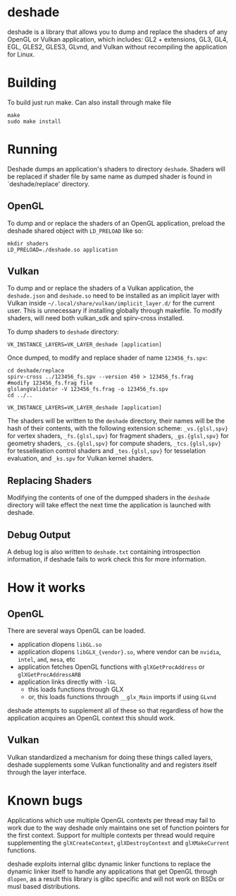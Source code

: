 # deshade

deshade is a library that allows you to dump and replace the shaders of
any OpenGL or Vulkan application, which includes: GL2 + extensions, GL3,
GL4, EGL, GLES2, GLES3, GLvnd, and Vulkan without recompiling the
application for Linux.

# Building
To build just run make. Can also install through make file
```
make
sudo make install
```

# Running
Deshade dumps an application's shaders to directory `deshade`. Shaders will
be replaced if shader file by same name as dumped shader is found in
`deshade/replace' directory.

## OpenGL
To dump and or replace the shaders of an OpenGL application, preload
the deshade shared object with `LD_PRELOAD` like so:

```
mkdir shaders
LD_PRELOAD=./deshade.so application
```

## Vulkan
To dump and or replace the shaders of a Vulkan application, the
`deshade.json` and `deshade.so` need to be installed as an implicit layer
with Vulkan inside `~/.local/share/vulkan/implicit_layer.d/` for the
current user. This is unnecessary if installing globally through makefile.
To modify shaders, will need both vulkan_sdk and spirv-cross installed.

To dump shaders to `deshade` directory:
```
VK_INSTANCE_LAYERS=VK_LAYER_deshade [application]
```

Once dumped, to modify and replace shader of name `123456_fs.spv`:
```
cd deshade/replace
spirv-cross ../123456_fs.spv --version 450 > 123456_fs.frag
#modify 123456_fs.frag file
glslangValidator -V 123456_fs.frag -o 123456_fs.spv
cd ../..

VK_INSTANCE_LAYERS=VK_LAYER_deshade [application]
```

The shaders will be written to the `deshade` directory, their names
will be the hash of their contents, with the following extension scheme:
`_vs.{glsl,spv}` for vertex shaders, `_fs.{glsl,spv}` for fragment shaders,
`_gs.{glsl,spv}` for geometry shaders, `_cs.{glsl,spv}` for compute shaders,
`_tcs.{glsl,spv}` for tesselleation control shaders and `_tes.{glsl,spv}`
for tesselation evaluation, and `_ks.spv` for Vulkan kernel shaders.

## Replacing Shaders
Modifying the contents of one of the dumpped shaders in the `deshade`
directory will take effect the next time the application is launched
with deshade.

## Debug Output
A debug log is also written to `deshade.txt` containing introspection
information, if deshade fails to work check this for more information.

# How it works

## OpenGL
There are several ways OpenGL can be loaded.

* application dlopens `libGL.so`
* application dlopens `libGLX_{vendor}.so`, where vendor can be `nvidia`, `intel`, `amd`, `mesa`, etc
* application fetches OpenGL functions with `glXGetProcAddress` or `glXGetProcAddressARB`
* application links directly with `-lGL`
  * this loads functions through GLX
  * or, this loads functions through `__glx_Main` imports if using `GLvnd`

deshade attempts to supplement all of these so that regardless of how
the application acquires an OpenGL context this should work.

## Vulkan
Vulkan standardized a mechanism for doing these things called layers,
deshade supplements some Vulkan functionality and and registers itself
through the layer interface.

# Known bugs
Applications which use multiple OpenGL contexts per thread may fail to
work due to the way deshade only maintains one set of function pointers
for the first context. Support for multiple contexts per thread would
require supplementing the `glXCreateContext`, `glXDestroyContext` and
`glXMakeCurrent` functions.

deshade exploits internal glibc dynamic linker functions to replace the
dynamic linker itself to handle any applications that get OpenGL
through `dlopen`, as a result this library is glibc specific and will
not work on BSDs or musl based distributions.
